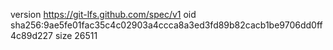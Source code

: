 version https://git-lfs.github.com/spec/v1
oid sha256:9ae5fe01fac35c4c02903a4ccca8a3ed3fd89b82cacb1be9706dd0ff4c89d227
size 26511
